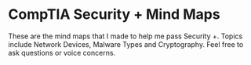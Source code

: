 # CompTIA Security + Mind Maps

These are the mind maps that I made to help me pass Security +. Topics include Network Devices, Malware Types and Cryptography. Feel free to ask questions or voice concerns.